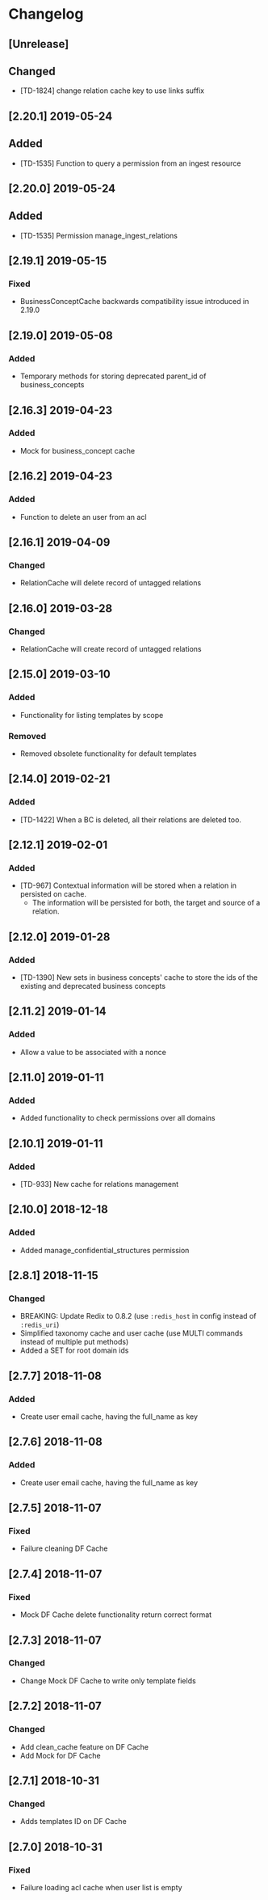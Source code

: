 # Changelog

## [Unrelease]

## Changed 

- [TD-1824] change relation cache key to use links suffix

## [2.20.1] 2019-05-24

## Added 

- [TD-1535] Function to query a permission from an ingest resource 

## [2.20.0] 2019-05-24

## Added 

- [TD-1535] Permission manage_ingest_relations

## [2.19.1] 2019-05-15

### Fixed

- BusinessConceptCache backwards compatibility issue introduced in 2.19.0

## [2.19.0] 2019-05-08

### Added

- Temporary methods for storing deprecated parent_id of business_concepts

## [2.16.3] 2019-04-23

### Added

- Mock for business_concept cache

## [2.16.2] 2019-04-23

### Added

- Function to delete an user from an acl

## [2.16.1] 2019-04-09

### Changed

- RelationCache will delete record of untagged relations

## [2.16.0] 2019-03-28

### Changed

- RelationCache will create record of untagged relations

## [2.15.0] 2019-03-10

### Added

- Functionality for listing templates by scope

### Removed

- Removed obsolete functionality for default templates

## [2.14.0] 2019-02-21

### Added

- [TD-1422] When a BC is deleted, all their relations are deleted too.
    
## [2.12.1] 2019-02-01

### Added

- [TD-967] Contextual information will be stored when a relation in persisted on cache.
    - The information will be persisted for both, the target and source of a relation.

## [2.12.0] 2019-01-28

### Added

- [TD-1390] New sets in business concepts' cache to store the ids of the existing and deprecated business concepts

## [2.11.2] 2019-01-14

### Added

- Allow a value to be associated with a nonce

## [2.11.0] 2019-01-11

### Added

- Added functionality to check permissions over all domains

## [2.10.1] 2019-01-11

### Added

- [TD-933] New cache for relations management

## [2.10.0] 2018-12-18

### Added

- Added manage_confidential_structures permission

## [2.8.1] 2018-11-15

### Changed

- BREAKING: Update Redix to 0.8.2 (use `:redis_host` in config instead of `:redis_uri`)
- Simplified taxonomy cache and user cache (use MULTI commands instead of multiple put methods)
- Added a SET for root domain ids

## [2.7.7] 2018-11-08

### Added

- Create user email cache, having the full_name as key

## [2.7.6] 2018-11-08

### Added

- Create user email cache, having the full_name as key

## [2.7.5] 2018-11-07

### Fixed

- Failure cleaning DF Cache

## [2.7.4] 2018-11-07

### Fixed

- Mock DF Cache delete functionality return correct format

## [2.7.3] 2018-11-07

### Changed

- Change Mock DF Cache to write only template fields

## [2.7.2] 2018-11-07

### Changed

- Add clean_cache feature on DF Cache
- Add Mock for DF Cache

## [2.7.1] 2018-10-31

### Changed

- Adds templates ID on DF Cache

## [2.7.0] 2018-10-31

### Fixed

- Failure loading acl cache when user list is empty
